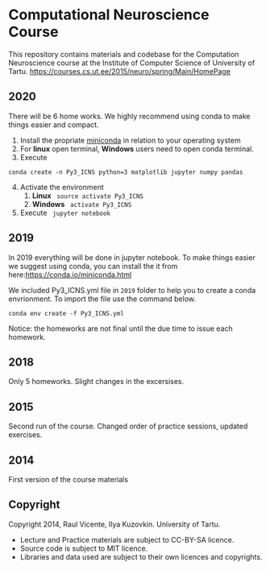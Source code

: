 Computational Neuroscience Course
=================================

This repository contains materials and codebase for the Computation Neuroscience course at the Institute of Computer Science of University of Tartu.
https://courses.cs.ut.ee/2015/neuro/spring/Main/HomePage

2020
----
There will be 6 home works. We highly recommend using conda to make things easier and compact. 

1. Install the propriate [miniconda](https://conda.io/miniconda.html) in relation to your operating system 
2. For **linux** open terminal, **Windows** users need to open conda terminal.
3. Execute
```
conda create -n Py3_ICNS python=3 matplotlib jupyter numpy pandas
```
4. Activate the environment
	1. **Linux** ``` source activate Py3_ICNS```
	2. **Windows** ``` activate Py3_ICNS```
5. Execute ``` jupyter notebook```

2019
----
In 2019 everything will be done in jupyter notebook. To make things easier we suggest using conda, you can install the it from here:https://conda.io/miniconda.html

We included Py3_ICNS.yml file in `2019` folder to help you to create a conda envrionment. To import the file use the command below.

```
conda env create -f Py3_ICNS.yml
```

Notice: the homeworks are not final until the due time to issue each homework.


2018
----
Only 5 homeworks. Slight changes in the excersises. 

2015
----
Second run of the course. Changed order of practice sessions, updated exercises.

2014
----
First version of the course materials

Copyright
---------
Copyright 2014, Raul Vicente, Ilya Kuzovkin.
University of Tartu.

* Lecture and Practice materials are subject to CC-BY-SA licence. 
* Source code is subject to MIT licence.
* Libraries and data used are subject to their own licences and copyrights.
